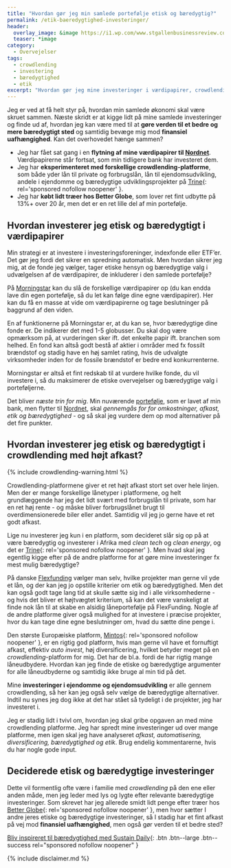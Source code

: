 ```yaml
---
title: "Hvordan gør jeg min samlede portefølje etisk og bæredygtig?"
permalink: /etik-baeredygtighed-investeringer/
header:
  overlay_image: &image https://i1.wp.com/www.stgallenbusinessreview.com/wp-content/uploads/2016/07/investment-3.jpg?fit=1600%2C1066
  teaser: *image
category:
  - Overvejelser
tags:
  - crowdlending
  - investering
  - bæredygtighed
  - etik
excerpt: "Hvordan gør jeg mine investeringer i værdipapirer, crowdlending og ejendomme etiske og bæredygtige?"
---
```


Jeg er ved at få helt styr på, hvordan min samlede økonomi skal være skruet sammen. Næste skridt er at kigge lidt på mine samlede investeringer og finde ud af, hvordan jeg kan være med til at **gøre verden til et bedre og mere bæredygtigt sted** og samtidig bevæge mig mod **finansiel uafhængighed**. Kan det overhovedet hænge sammen?

- Jeg har fået sat gang i en **flytning af mine værdipapirer til [Nordnet](/go/nordnet/)**. Værdipapirerne står fortsat, som min tidligere bank har investeret dem.
- Jeg har **eksperimenteret med forskellige crowdlending-platforme**, som både yder lån til private og forbrugslån, lån til ejendomsudvikling, andele i ejendomme og bæredygtige udviklingsprojekter på [Trine](/go/trine/){: rel='sponsored nofollow noopener' }.
- Jeg har **købt lidt træer hos Better Globe**, som lover ret fint udbytte på 13%+ over 20 år, men det er en ret lille del af min portefølje.

## Hvordan investerer jeg etisk og bæredygtigt i værdipapirer

Min strategi er at investere i investeringsforeninger, indexfonde eller ETF’er. Det gør jeg fordi det sikrer en spredning automatisk. Men hvordan sikrer jeg mig, at de fonde jeg vælger, tager etiske hensyn og bæredygtige valg i udvælgelsen af de værdipapirer, de inkluderer i den samlede portefølje?

På [Morningstar](http://www.morningstar.dk/dk/) kan du slå de forskellige værdipapirer op (du kan endda lave din egen portefølje, så du let kan følge dine egne værdipapirer). Her kan du få en masse at vide om værdipapirerne og tage beslutninger på baggrund af den viden.

En af funktionerne på Morningstar er, at du kan se, hvor bæredygtige dine fonde er. De indikerer det med 1-5 globusser. Du skal dog være opmærksom på, at vurderingen sker ift. det enkelte papir ift. branchen som helhed. En fond kan altså godt bestå af aktier i områder med fx fossilt brændstof og stadig have en høj samlet rating, hvis de udvalgte virksomheder inden for de fossile brændstof er bedre end konkurrenterne.

Morningstar er altså et fint redskab til at vurdere hvilke fonde, du vil investere i, så du maksimerer de etiske overvejelser og bæredygtige valg i porteføljerne.

Det bliver _næste trin for mig_. Min nuværende [portefølje](/portfolio/), som er lavet af min bank, men flytter til [Nordnet](/go/nordnet/), skal _gennemgås for for omkostninger, afkast, etik og bæredygtighed_ - og så skal jeg vurdere dem op mod alternativer på det fire punkter.

## Hvordan investerer jeg etisk og bæredygtigt i crowdlending med højt afkast?

{% include crowdlending-warning.html %}

Crowdlending-platformene giver et ret højt afkast stort set over hele linjen. Men der er mange forskellige lånetyper i platformene, og helt grundlæggende har jeg det lidt svært med forbrugslån til private, som har en ret høj rente - og måske bliver forbrugslånet brugt til overdimensionerede biler eller andet. Samtidig vil jeg jo gerne have et ret godt afkast.

Lige nu investerer jeg kun i en platform, som decideret slår sig op på at være bæredygtig og investerer i Afrika med _clean tech_ og _clean energy_, og det er [Trine](/go/trine/){: rel='sponsored nofollow noopener' }. Men hvad skal jeg egentlig kigge efter på de andre platforme for at gøre mine investeringer fx mest mulig bæredygtige?

På danske [Flexfunding](/platform/flexfunding/) vælger man selv, hvilke projekter man gerne vil yde et lån, og der kan jeg jo opstille kriterier om etik og bæredygtighed. Men det kan også godt tage lang tid at skulle sætte sig ind i alle virksomhederne - og hvis det bliver et højtvægtet kriterium, så kan det være vanskeligt at finde nok lån til at skabe en alsidig låneportefølje på FlexFunding. Nogle af de andre platforme giver også mulighed for at investere i præcise projekter, hvor du kan tage dine egne beslutninger om, hvad du sætte dine penge i.

Den største Europæiske platform, [Mintos](/go/mintos/){: rel='sponsored nofollow noopener' }, er en rigtig god platform, hvis man gerne vil have et fornuftigt afkast, effektiv _auto invest_, høj diversificering, hvilket betyder meget på en _crowdlending_-platform for mig. Det har de bl.a. fordi de har rigtig mange låneudbydere. Hvordan kan jeg finde de etiske og bæredygtige argumenter for alle låneudbyderne og samtidig ikke bruge al min tid på det.

Mine **investeringer i ejendomme og ejendomsudvikling** er alle gennem crowdlending, så her kan jeg også selv vælge de bæredygtige alternativer. Indtil nu synes jeg dog ikke at det har stået så tydeligt i de projekter, jeg har investeret i.

Jeg er stadig lidt i tvivl om, hvordan jeg skal gribe opgaven an med mine crowdlending platforme. Jeg har spredt mine investeringer ud over mange platforme, men igen skal jeg have analyseret _afkast, automatisering, diversificering, bæredygtighed og etik_. Brug endelig kommentarerne, hvis du har nogle gode input.

## Deciderede etisk og bæredygtige investeringer

Dette vil formentlig ofte være i familie med _crowdlending_ på den ene eller anden måde, men jeg leder med lys og lygte efter relevante bæredygtige investeringer. Som skrevet har jeg allerede smidt lidt penge efter træer hos [Better Globe](/go/betterglobe/){: rel='sponsored nofollow noopener' }, men hvor sætter I andre jeres etiske og bæredygtige investeringer, så I stadig har et fint afkast på vej mod **finansiel uafhængighed**, men også gør verden til et bedre sted?

[Bliv inspireret til bæredygtighed med Sustain Daily](https://www.partner-ads.com/dk/klikbanner.php?partnerid=28187&bannerid=60256){: .btn .btn--large .btn--success rel="sponsored nofollow noopener" }

{% include disclaimer.md %}

